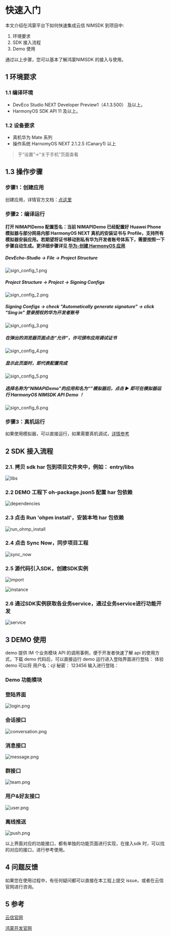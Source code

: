 # 快速入门

本文介绍在鸿蒙平台下如何快速集成云信 NIMSDK 到项目中:

1. 环境要求
2. SDK 接入流程
3. Demo 使用
   

通过以上步骤，您可以基本了解鸿蒙NIMSDK 的接入与使用。

## 1 环境要求
### 1.1 编译环境
- DevEco Studio NEXT Developer Preview1（4.1.3.500） 及以上。
- HarmonyOS SDK API 11 及以上。

### 1.2 设备要求

- 真机华为 Mate 系列
- 操作系统 HarnomyOS NEXT 2.1.2.5 (Canary1) 以上

> 于“设置”->“关于手机”页面查看
  
## 1.3 操作步骤

### 步骤1：创建应用

创建应用，详情官方文档：[点这里](https://netease.im/)

### 步骤2：编译运行

#### 打开 NIMAPIDemo 配置签名：当前 NIMAPIDemo 已经配置好 Huawei Phone 模拟器与部分网易内部 HarmonyOS NEXT 真机的安装证书与 Profile，支持所有模拟器安装应用。若期望将证书移动到私有华为开发者账号体系下，需要按照一下步骤自动生成。更详细步骤详见 [华为-创建 HarmonyOS 应用](https://developer.huawei.com/consumer/cn/doc/app/agc-help-createapp-0000001146718717)

##### DevEcho-Studio -> File -> Project Structure
![sign_config_1.png](Image/sign_config_1.png)
##### Project Structure -> Project -> Signing Configs
![sign_config_2.png](Image/sign_config_2.png)
##### Signing Configs -> check "Automatically generate signature" -> click "Sing in" 登录授权的华为开发者账号
![sign_config_3.png](Image/sign_config_3.png)
##### 在弹出的浏览器页面点击“允许”，许可颁布应用调试证书
![sign_config_4.png](Image/sign_config_4.png)
##### 显示此页面时，即代表配置完成
![sign_config_5.png](Image/sign_config_5.png)
##### 选择名称为“NIMAPIDemo”的应用和名为“”模拟器后，点击 ▶ 即可在模拟器运行 HarmonyOS NIMSDK API Demo ！
![sign_config_6.png](Image/sign_config_6.png)


### 步骤3：真机运行
  如果使用模拟器，可以直接运行，如果需要真机调试，[详情参考](/真机调试.md)

## 2 SDK 接入流程
### 2.1. 拷贝 sdk har 包到项目文件夹中，例如： entry/libs

   ![libs](Image/sdk_libs.png)

### 2.2 DEMO 工程下 oh-package.json5 配置 har 包依赖

   ![dependencies](Image/sdk_dependencies.png)

### 2.3 点击 Run 'ohpm install'，安装本地 har 包依赖

   ![run_ohmp_install](Image/sdk_run_ohmp_install.png)

### 2.4 点击 Sync Now，同步项目工程

   ![sync_now](Image/sdk_sync_now.png)

### 2.5 源代码引入SDK，创建SDK实例

   ![import](Image/sdk_import.png)

   ![instance](Image/sdk_instance.png)

### 2.6 通过SDK实例获取各业务service，通过业务service进行功能开发

   ![service](Image/sdk_service.png)


## 3 DEMO 使用

demo 提供 IM 个业务模块 API 的调用事例，便于开发者快速了解 api 的使用方式，下载 demo 代码后，可以直接运行
demo 运行进入登陆界面进行登陆：
体验 demo 可以将 用户名：cjl 秘密： 123456 输入进行登陆：

### Demo 功能模块
### 登陆界面
![login.png](Image/login.png)

### 会话接口
![conversation.png](Image/conversation.png)

### 消息接口
![message.png](Image/message.png)

### 群接口
![team.png](Image/team.png)

### 用户&好友接口
![user.png](Image/user.png)

### 离线推送
![push.png](Image/push.png)

以上界面对应的功能接口，都有单独的功能页面进行实现，在接入sdk 时，可以找的对应的接口，进行参考使用。


## 4 问题反馈

如果您在使用过程中，有任何疑问都可以直接在本工程上提交 issue，或者在云信官网进行咨询。

## 5 参考
[云信官网](https://netease.im/)

[鸿蒙开发官网](https://developer.harmonyos.com/)
